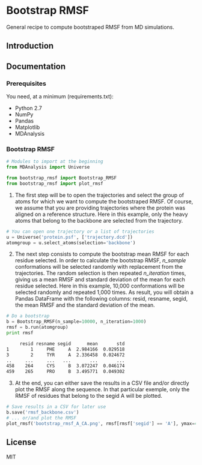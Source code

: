 # Bootstrap RMSF
General recipe to compute bootstraped RMSF from MD simulations.

## Introduction

## Documentation

### Prerequisites

You need, at a minimum (requirements.txt):

* Python 2.7
* NumPy
* Pandas
* Matplotlib
* MDAnalysis

### Bootstrap RMSF

```python
# Modules to import at the beginning
from MDAnalysis import Universe

from bootstrap_rmsf import Bootstrap_RMSF
from bootstrap_rmsf import plot_rmsf
```

1. The first step will be to open the trajectories and select the group of atoms for which we want to compute the bootstraped RMSF. Of course, we assume that you are providing trajectories where the protein was aligned on a reference structure. Here in this example, only the heavy atoms that belong to the backbone are selected from the trajectory.

```python
# You can open one trajectory or a list of trajectories
u = Universe('protein.psf', ['trajectory.dcd'])
atomgroup = u.select_atoms(selection='backbone')
```

2. The next step consists to compute the bootstrap mean RMSF for each residue selected. In order to calculate the bootstrap RMSF, *n_sample* conformations will be selected randomly with replacement from the trajectories. The random selection is then repeated *n_iteration* times, giving us a mean RMSF and standard deviation of the mean for each residue selected. Here in this example, 10,000 conformations will be selected randomly and repeated 1,000 times. As result, you will obtain a Pandas DataFrame with the following columns: resid, resname, segid, the mean RMSF and the standard deviation of the mean.

```python
# Do a bootstrap
b = Bootstrap_RMSF(n_sample=10000, n_iteration=1000)
rmsf = b.run(atomgroup)
print rmsf
```

```bash
     resid resname segid      mean       std
1        1     PHE     A  2.984166  0.029518
3        2     TYR     A  2.336458  0.024672
..     ...     ...   ...       ...       ...
458    264     CYS     B  3.072247  0.046174
459    265     PRO     B  3.495771  0.049302
```

3. At the end, you can either save the results in a CSV file and/or directly plot the RMSF along the sequence. In that particular exemple, only the RMSF of residues that belong to the segid A will be plotted.

```python
# Save results in a CSV for later use
b.save('rmsf_backbone.csv')
# ... or/and plot the RMSF
plot_rmsf('bootstrap_rmsf_A_CA.png', rmsf[rmsf['segid'] == 'A'], ymax=4)
```

## License
MIT
